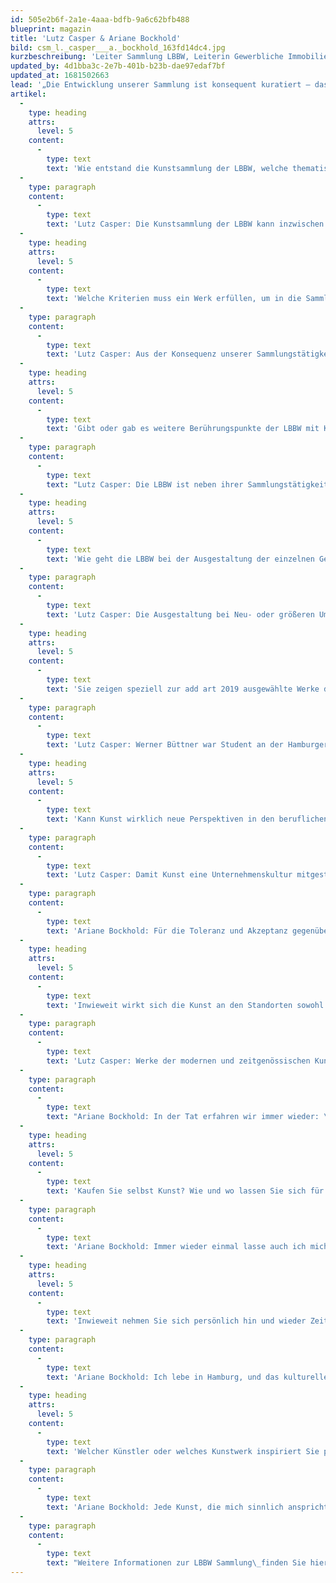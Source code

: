 ```yaml
---
id: 505e2b6f-2a1e-4aaa-bdfb-9a6c62bfb488
blueprint: magazin
title: 'Lutz Casper & Ariane Bockhold'
bild: csm_l._casper___a._bockhold_163fd14dc4.jpg
kurzbeschreibung: 'Leiter Sammlung LBBW, Leiterin Gewerbliche Immobilienkunden Hamburg LBBW'
updated_by: 4d1bba3c-2e7b-401b-b23b-dae97edaf7bf
updated_at: 1681502663
lead: '„Die Entwicklung unserer Sammlung ist konsequent kuratiert – das macht sie einzigartig.“'
artikel:
  -
    type: heading
    attrs:
      level: 5
    content:
      -
        type: text
        text: 'Wie entstand die Kunstsammlung der LBBW, welche thematische Ausrichtung gibt es?'
  -
    type: paragraph
    content:
      -
        type: text
        text: 'Lutz Casper: Die Kunstsammlung der LBBW kann inzwischen auf eine lange Tradition zurückblicken – im nächsten Jahr feiern wir unser 50-jähriges Bestehen. Am Anfang stand die Ausrichtung auf deutsche oder auch in Deutschland produzierte Kunst. Dieser Rahmen gilt auch heute noch, auch wenn Künstler heutzutage immer globaler arbeiten. Noch wichtiger ist aber wohl unsere Konzentration auf Kunst mit einem klar konzeptionellen Hintergrund. Dies verfolgen wir seit den 90er Jahren bis heute. Seit 2018 zusätzlich begleitet von unserem hochkarätigen beratenden Kuratorium und definiert durch unsere klaren Leitlinien kann man wohl sagen, dass unsere Sammlungsentwicklung eine konsequent kuratierte ist. Das macht sie noch einmal mehr einzigartig im Vergleich zu anderen Unternehmenssammlungen.'
  -
    type: heading
    attrs:
      level: 5
    content:
      -
        type: text
        text: 'Welche Kriterien muss ein Werk erfüllen, um in die Sammlung aufgenommen zu werden?'
  -
    type: paragraph
    content:
      -
        type: text
        text: 'Lutz Casper: Aus der Konsequenz unserer Sammlungstätigkeit ergeben sich klare Leitlinien für ihre Weiterentwicklung. Bei uns wird kein Kunstwerk allein aus einem spontanen oder subjektiven Impuls heraus gekauft. Neuerwerbungen müssen in unsere strategische Ausrichtung passen und konzeptionelle Ansätze vertreten. Sie müssen dabei ebenso unserem hohen Qualitätsanspruch folgen und somit eine signifikante Rolle im Werk eines Künstlers spielen.'
  -
    type: heading
    attrs:
      level: 5
    content:
      -
        type: text
        text: 'Gibt oder gab es weitere Berührungspunkte der LBBW mit Kunst?'
  -
    type: paragraph
    content:
      -
        type: text
        text: "Lutz Casper: Die LBBW ist neben ihrer Sammlungstätigkeit in vielen Feldern der Kunstförderung tätig. Mit dem Kunstmuseum Stuttgart und der Kunsthalle Mannheim unterhält sie Sammlungskooperationen, mit der Art Cologne und der art berlin Partnerschaften zur Präsentation ihrer Sammlung in der Öffentlichkeit. Sie ist Leihgeberin für viele Ausstellungen im In- und Ausland sowie Sponsor von Kunstausstellungen in ihrem Geschäftsgebiet. Darüber hinaus unterstützt sie maßgeblich seit Jahrzehnten die Otto Dix-Sammlung der Stadt Stuttgart, deren Werke in den Otto Dix-Räumen der LBBW präsentiert sind.\_ Die gemeinnützige LBBW Stiftung fördert darüber hinaus alljährlich eine Vielzahl von Projekten im Bereich von Kunst und Kultur."
  -
    type: heading
    attrs:
      level: 5
    content:
      -
        type: text
        text: 'Wie geht die LBBW bei der Ausgestaltung der einzelnen Geschäftsstellen mit Kunst vor?'
  -
    type: paragraph
    content:
      -
        type: text
        text: 'Lutz Casper: Die Ausgestaltung bei Neu- oder größeren Umbauten und Renovierungen erfolgt in enger Abstimmung und Einbeziehung mit allen am Prozess Beteiligten, seien es Architekten und Innenarchitekten, Raumplaner oder auch unsere Mitarbeiter. Im Rahmen der vorhandenen, breit gefächerten Sammlungsbestände werden nach Möglichkeit dabei auch regionale Gesichtspunkte berücksichtigt.'
  -
    type: heading
    attrs:
      level: 5
    content:
      -
        type: text
        text: 'Sie zeigen speziell zur add art 2019 ausgewählte Werke des in Hamburg bekannten Werner Büttner. Gibt es bestimmte Erwartungen, die Sie mit der Ausstellung verknüpfen?'
  -
    type: paragraph
    content:
      -
        type: text
        text: 'Lutz Casper: Werner Büttner war Student an der Hamburger Akademie bei Polke und hat zu Beginn der 80er Jahre mit Albert Oehlen, Georg Herold und Martin Kippenberger – weiteren wichtigen Künstlern der Sammlung – eng zusammengearbeitet. Lange Zeit galt er als Hauptvertreter des Bad Painting, wobei ihm dabei eine eher konzeptionell ausgerichtete künstlerische Haltung zu eigen war. In Hamburg war er stets eine wichtige künstlerische Größe wie auch im gesamten deutschen Kunstbetrieb. Ab 1995 ist er in die Sammlung LBBW mit vielen seiner Werke gelangt. Bis 2019 hatte er eine Professur für Malerei in Hamburg inne, lebt und arbeitet nach wie vor nahe der Stadt. Wir freuen uns, diesen bedeutenden und international bekannten Künstler in unseren Hamburger Räumen mit einer Auswahl an Werken aus der Sammlung zu präsentieren.'
  -
    type: heading
    attrs:
      level: 5
    content:
      -
        type: text
        text: 'Kann Kunst wirklich neue Perspektiven in den beruflichen Alltag bringen oder sogar eine Unternehmenskultur mitprägen?'
  -
    type: paragraph
    content:
      -
        type: text
        text: 'Lutz Casper: Damit Kunst eine Unternehmenskultur mitgestalten oder sogar mitprägen kann, bedarf es einer großen Kontinuität im Hinblick auf die damit verfolgten Ziele und die konzeptuelle inhaltliche Ausrichtung des Engagements. Diese Voraussetzungen können nur vonseiten des Managements hergestellt und auf Dauer gewährleistet werden. Unabdingbar ist dabei die Offenheit, die Toleranz und der Respekt gegenüber anderen Sichtweisen, Ideen und Vorstellungen, wie sie sich brennglasartig in Kunstwerken als subjektive künstlerische Sichtweise manifestieren – auch und gerade als Gegenwelt und idealistische Utopie gegenüber einem rein materialistischen, von ökonomischen Bedingungen geleiteten Denken. Wichtig sind dabei Angebote an die Mitarbeiter, um sich mit Kunst zu identifizieren und Schwellen abzubauen.'
  -
    type: paragraph
    content:
      -
        type: text
        text: 'Ariane Bockhold: Für die Toleranz und Akzeptanz gegenüber der Kunst als Bestandteil der Unternehmenskultur ist es sicher ein wesentliches Element, dass Mitarbeiter die Möglichkeit erhalten, ihr persönliches Umfeld mitzugestalten und Werke der Sammlung auch für ihre Büros auszuwählen.'
  -
    type: heading
    attrs:
      level: 5
    content:
      -
        type: text
        text: 'Inwieweit wirkt sich die Kunst an den Standorten sowohl auf Mitarbeiter als auch auf Kundenbeziehungen aus?'
  -
    type: paragraph
    content:
      -
        type: text
        text: 'Lutz Casper: Werke der modernen und zeitgenössischen Kunst prägen in hohem Maß das Erscheinungsbild der LBBW – nach innen wie nach außen. Sie sind Quelle, Speicher und Ressource der Inspiration wie auch der Auseinandersetzung mit aktuellen gesellschaftlich relevanten Themen.'
  -
    type: paragraph
    content:
      -
        type: text
        text: "Ariane Bockhold: In der Tat erfahren wir immer wieder: \_Kunst ermöglicht Begegnungen auf allen möglichen Ebenen und im Zeichen der unterschiedlichsten Themen. Beide – Mitarbeiter wie Kunden – nehmen es dankend an, wenn sie durch die Begegnung mit Kunst – und verbunden mit dem Dialog untereinander – neue, andere Dimensionen in der Auseinandersetzung mit Realität erfahren können."
  -
    type: heading
    attrs:
      level: 5
    content:
      -
        type: text
        text: 'Kaufen Sie selbst Kunst? Wie und wo lassen Sie sich für den Kauf von Kunst inspirieren?'
  -
    type: paragraph
    content:
      -
        type: text
        text: 'Ariane Bockhold: Immer wieder einmal lasse auch ich mich zu einem Kunstkauf inspirieren – aber das ist weit entfernt von einem konsequenten Sammler- und Kennertum. Hierbei folge ich eher meiner spontanen Neigung und dem, was mich sinnlich anspricht – ohne alle Strategien der Wertsteigerung. Denn das bestimmt ja bereits meine berufliche Praxis.'
  -
    type: heading
    attrs:
      level: 5
    content:
      -
        type: text
        text: 'Inwieweit nehmen Sie sich persönlich hin und wieder Zeit für Kunst und Kultur?'
  -
    type: paragraph
    content:
      -
        type: text
        text: 'Ariane Bockhold: Ich lebe in Hamburg, und das kulturelle Angebot ist hier natürlich reichlich – nicht nur was Kunst betrifft, sondern auch was Theater und Oper angeht. Das nehme ich immer wieder gerne wahr, sofern es meine Zeit zulässt. Zudem stille ich meine Neugier in Sachen Kultur vor allem auf meinen Reisen. Ich liebe Reisen und die Möglichkeit, zu erfahren, was die Menschen an anderen, fremden Orten beschäftigt und treibt. Da sind Kunst und Kultur in ihren vielen Facetten immer ein großes und bereicherndes Thema. Hier lasse ich mich von neuen Ideen und Ansätzen überraschen, hier finde ich Inspiration für meinen Alltag. Ein Alltag, der ja durch die Welt der Zahlen beherrscht wird, mit der ich als Bankmitarbeiterin täglich zu tun habe.'
  -
    type: heading
    attrs:
      level: 5
    content:
      -
        type: text
        text: 'Welcher Künstler oder welches Kunstwerk inspiriert Sie persönlich ganz besonders, und warum?'
  -
    type: paragraph
    content:
      -
        type: text
        text: 'Ariane Bockhold: Jede Kunst, die mich sinnlich anspricht, die Farbe und Licht ins Spiel bringt, die Transzendenz zwischen Wahrnehmung und Realität darstellt, zieht mich an. Das eine entscheidende Werk gibt es nicht. Aber auch die klugen Worte und Sätze in den Installationen von Thomas Locher, die zu unserem Sammlungsbestand gehören und erst kürzlich auf der art berlin zu sehen waren, haben mich fasziniert. Ich denke zum Beispiel an die „Hermeneutik des Diskurses“: Die Arbeit reflektiert den Lebensalltag in diversen Situationen und gibt Anstoß zum weiteren Diskurs. Am Ende ist es vor allem die Sprache, das Zwischenmenschliche, das unseren Alltag, auch unseren Geschäftsalltag, ausmacht.'
  -
    type: paragraph
    content:
      -
        type: text
        text: "Weitere Informationen zur LBBW Sammlung\_finden Sie hier."
---
```

